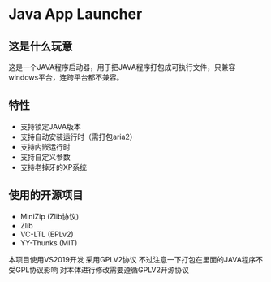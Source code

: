 # Java App Launcher
## 这是什么玩意
这是一个JAVA程序启动器，用于把JAVA程序打包成可执行文件，只兼容windows平台，连跨平台都不兼容。
## 特性
- 支持锁定JAVA版本
- 支持自动安装运行时（需打包aria2）
- 支持内嵌运行时
- 支持自定义参数
- 支持老掉牙的XP系统

## 使用的开源项目
- MiniZip (Zlib协议)
- Zlib
- VC-LTL (EPLv2)
- YY-Thunks (MIT)

本项目使用VS2019开发
采用GPLV2协议
不过注意一下打包在里面的JAVA程序不受GPL协议影响
对本体进行修改需要遵循GPLV2开源协议